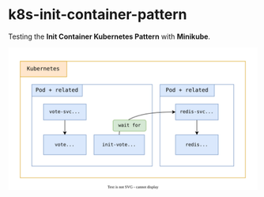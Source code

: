 # k8s-init-container-pattern

Testing the **Init Container Kubernetes Pattern** with **Minikube**.

![architecture.svg](architecture.svg)
